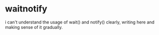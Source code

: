 # waitnotify
i can't understand the usage of wait() and notify() clearly, writing here and making sense of it gradually.
